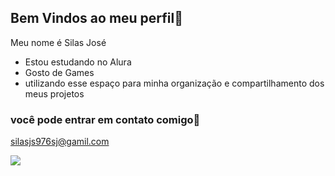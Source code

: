 ## Bem Vindos ao meu perfil💙

Meu nome é Silas José

- Estou estudando no Alura
- Gosto de Games
- utilizando esse espaço para minha organização e compartilhamento dos meus projetos

### você pode entrar em contato comigo📧

silasjs976sj@gamil.com

![](https://media1.tenor.com/m/DfQaBZTaR-QAAAAC/dokkan-battle-top.gif)
